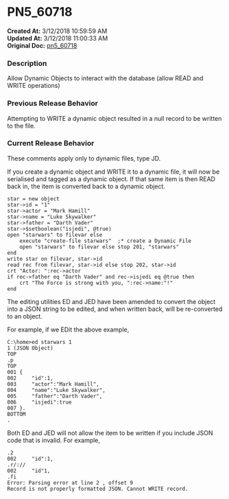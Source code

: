 # PN5_60718

**Created At:** 3/12/2018 10:59:59 AM  
**Updated At:** 3/12/2018 11:00:33 AM  
**Original Doc:** [pn5_60718](https://docs.jbase.com/release-notes/pn5_60718)  


### Description

Allow Dynamic Objects to interact with the database (allow READ and WRITE operations)



### Previous Release Behavior

Attempting to WRITE a dynamic object resulted in a null record to be written to the file.



### Current Release Behavior

These comments apply only to dynamic files, type JD.

If you create a dynamic object and WRITE it to a dynamic file, it will now be serialised and tagged as a dynamic object. If that same item is then READ back in, the item is converted back to a dynamic object.

```
star = new object
star->id = "1"
star->actor = "Mark Hamill"
star->name = "Luke Skywalker"
star->father = "Darth Vader"
star->$setboolean("isjedi", @true)
open "starwars" to filevar else
    execute "create-file starwars"  ;* create a Dynamic File
    open "starwars" to filevar else stop 201, "starwars"
end
write star on filevar, star->id
read rec from filevar, star->id else stop 202, star->id
crt "Actor: ":rec->actor
if rec->father eq "Darth Vader" and rec->isjedi eq @true then
    crt "The Force is strong with you, ":rec->name:"!"
end
```

The editing utilities ED and JED have been amended to convert the object into a JSON string to be edited, and when written back, will be re-converted to an object.

For example, if we EDit the above example,

```
C:\home>ed starwars 1
1 (JSON Object)
TOP
.p
TOP
001 {
002     "id":1,
003     "actor":"Mark Hamill",
004     "name":"Luke Skywalker",
005     "father":"Darth Vader",
006     "isjedi":true
007 }.
BOTTOM
.
```

Both ED and JED will not allow the item to be written if you include JSON code that is invalid. For example,

```
.2
002     "id":1,
.r/://
002     "id"1,
.fi
Error: Parsing error at line 2 , offset 9
Record is not properly formatted JSON. Cannot WRITE record.
```
